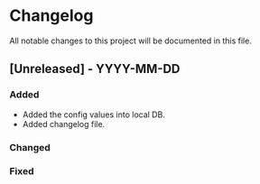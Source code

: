 # Changelog

All notable changes to this project will be documented in this file.

## [Unreleased] - YYYY-MM-DD
### Added
 - Added the config values into local DB.
 - Added changelog file. 
### Changed
### Fixed
